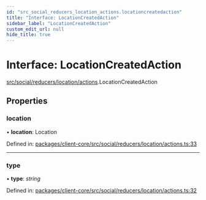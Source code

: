 ```yaml
---
id: "src_social_reducers_location_actions.locationcreatedaction"
title: "Interface: LocationCreatedAction"
sidebar_label: "LocationCreatedAction"
custom_edit_url: null
hide_title: true
---
```


# Interface: LocationCreatedAction

[src/social/reducers/location/actions](../modules/src_social_reducers_location_actions.md).LocationCreatedAction

## Properties

### location

• **location**: Location

Defined in: [packages/client-core/src/social/reducers/location/actions.ts:33](https://github.com/xr3ngine/xr3ngine/blob/2d83606b6/packages/client-core/src/social/reducers/location/actions.ts#L33)

___

### type

• **type**: *string*

Defined in: [packages/client-core/src/social/reducers/location/actions.ts:32](https://github.com/xr3ngine/xr3ngine/blob/2d83606b6/packages/client-core/src/social/reducers/location/actions.ts#L32)

